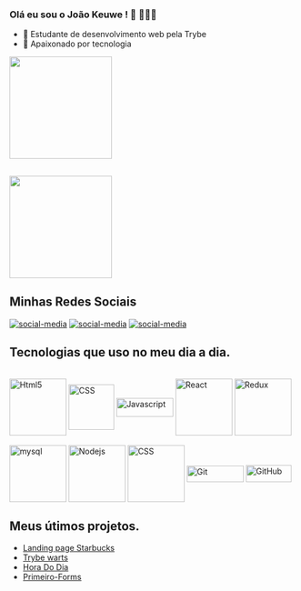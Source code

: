 
### Olá eu sou o João Keuwe ! 👋 👨🏾‍💻
 
 - 🌱 Estudante de desenvolvimento web pela Trybe
 - 🔭 Apaixonado por tecnologia 
 
<div>
<img height = "180em" src= "https://github-readme-stats.vercel.app/api?username=JoaoKeuwe&show_icons=true&theme=radical&include_all_commits=true&count_private=true"
</div>
 
 ##
 
<img height="180em" src="https://github-readme-stats.vercel.app/api/top-langs/?username=JoaoKeuwe&layout=compact&langs_count=7&theme=cobalt"/>   
 
## Minhas Redes Sociais
  
[![social-media]( https://img.shields.io/badge/LinkedIn-0077B5?style=for-the-badge&logo=linkedin&logoColor=white)](https://www.linkedin.com/in/joaokeuwe/)
[![social-media](https://img.shields.io/badge/WhatsApp-25D366?style=for-the-badge&logo=whatsapp&logoColor=white)](http://api.whatsapp.com/send?1=pt_BR&phone=5511979919177)
[![social-media]( 	https://img.shields.io/badge/Instagram-E4405F?style=for-the-badge&logo=instagram&logoColor=white)](https://www.instagram.com/joao_keuwe/)

 
## Tecnologias que uso no meu dia a dia.
<div style='display : inline-block'><br>
<img align = 'center' width= 100px alt="Html5"  src= "https://img.shields.io/badge/HTML5-E34F26?style=for-the-badge&logo=html5&logoColor=white">
 
<img align = 'center' width= 80px alt="CSS"  src= "https://img.shields.io/badge/CSS-239120?&style=for-the-badge&logo=css3&logoColor=white">
 
<img align = 'center' width= 100px height= 33px alt="Javascript"  src= "https://img.shields.io/badge/JavaScript-323330?style=for-the-badge&logo=javascript&logoColor=F7DF1E">
 
<img align = 'center' width= 100px alt="React"  src= "https://img.shields.io/badge/React-20232A?style=for-the-badge&logo=react&logoColor=61DAFB">
 
<img align = 'center' width= 100px alt="Redux"  src= "https://img.shields.io/badge/Redux-593D88?style=for-the-badge&logo=redux&logoColor=white">
 <br><br>
 
<img align = 'center' width= 100px alt="mysql"  src= "https://img.shields.io/badge/MySQL-00000F?style=for-the-badge&logo=mysql&logoColor=white">
 
<img align = 'center' width= 100px alt="Nodejs"  src= "https://img.shields.io/badge/Node.js-43853D?style=for-the-badge&logo=node.js&logoColor=white">
 
<img align = 'center' width= 100px alt="CSS"  src= "https://img.shields.io/badge/Ubuntu-E95420?style=for-the-badge&logo=ubuntu&logoColor=white">
 
<img align = 'center' width= 100px  height= 29px alt="Git"  src= "https://img.shields.io/badge/GIT-E44C30?style=for-the-badge&logo=git&logoColor=white">
 
<img align = 'center' width= 80px height= 30px alt="GitHub"  src= "https://img.shields.io/badge/GitHub-100000?style=for-the-badge&logo=github&logoColor=white">
</div>

## Meus útimos projetos.

 <div>
  
- [Landing page Starbucks](https://joaokeuwe.github.io/landingPage-starbucks/)
- [Trybe warts](https://joaokeuwe.github.io/Project-Trybe-Warts/) 
- [Hora Do Dia](https://joaokeuwe.github.io/Hora-do-dia.github.io/) 
- [Primeiro-Forms](https://joaokeuwe.github.io/primeiro-forms.github.io/?)
  
</div>



